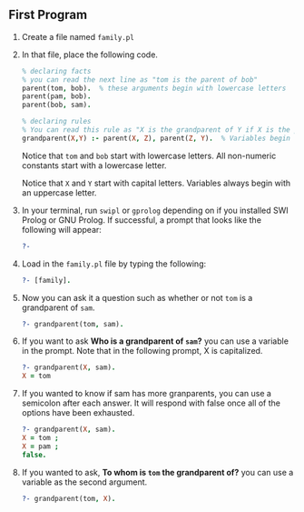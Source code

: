 
## First Program

1. Create a file named `family.pl`

2. In that file, place the following code.

    ```Prolog
    % declaring facts
    % you can read the next line as "tom is the parent of bob"
    parent(tom, bob).  % these arguments begin with lowercase letters
    parent(pam, bob).
    parent(bob, sam).

    % declaring rules
    % You can read this rule as "X is the grandparent of Y if X is the parent of Z and Z is the parent of Y
    grandparent(X,Y) :- parent(X, Z), parent(Z, Y).  % Variables begin with capital letters
    ```

    Notice that `tom` and `bob` start with lowercase letters. All non-numeric constants start with a lowercase letter.

    Notice that `X` and `Y` start with capital letters. Variables always begin with an uppercase letter.

3. In your terminal, run `swipl` or `gprolog` depending on if you installed SWI Prolog or GNU Prolog. If successful, a prompt that looks like the following will appear:

    ```Prolog
    ?- 
    ```

4. Load in the `family.pl` file by typing the following:

    ```Prolog
    ?- [family].
    ```

5. Now you can ask it a question such as whether or not `tom` is a grandparent of `sam`.

    ```Prolog
    ?- grandparent(tom, sam).
    ```

6. If you want to ask **Who is a grandparent of `sam`?** you can use a variable in the prompt. Note that in the following prompt, X is capitalized.

    ```Prolog
    ?- grandparent(X, sam).
    X = tom
    ```

7. If you wanted to know if sam has more granparents, you can use a semicolon after each answer. It will respond with false once all of the options have been exhausted.

    ```Prolog
    ?- grandparent(X, sam).
    X = tom ;
    X = pam ;
    false.
    ```

7. If you wanted to ask, **To whom is `tom` the grandparent of?** you can use a variable as the second argument.

    ```Prolog
    ?- grandparent(tom, X).
    ```







